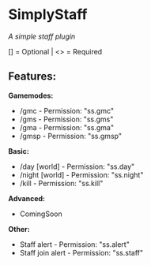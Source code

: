 # SimplyStaff
_A simple staff plugin_

[] = Optional | <> = Required

## Features:

**Gamemodes:**
- /gmc - Permission: "ss.gmc"
- /gms - Permission: "ss.gms"
- /gma - Permission: "ss.gma"
- /gmsp - Permission: "ss.gmsp"

**Basic:**
- /day [world] - Permission: "ss.day"
- /night [world] - Permission: "ss.night"
- /kill <player> - Permission: "ss.kill"

**Advanced:**
- ComingSoon
  
**Other:**
- Staff alert - Permission: "ss.alert"
- Staff join alert - Permission: "ss.staff"
